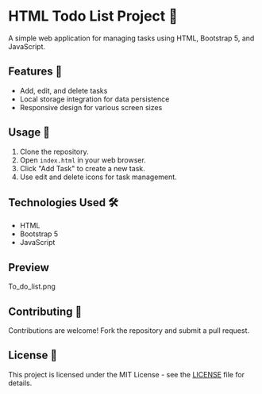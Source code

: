 # HTML Todo List Project 📝

A simple web application for managing tasks using HTML, Bootstrap 5, and JavaScript.

## Features 🌟

- Add, edit, and delete tasks
- Local storage integration for data persistence
- Responsive design for various screen sizes

## Usage 🚀

1. Clone the repository.
2. Open `index.html` in your web browser.
3. Click "Add Task" to create a new task.
4. Use edit and delete icons for task management.

## Technologies Used 🛠️

- HTML
- Bootstrap 5
- JavaScript
  
## Preview
To_do_list.png




## Contributing 🤝

Contributions are welcome! Fork the repository and submit a pull request.

## License 📄

This project is licensed under the MIT License - see the [LICENSE](LICENSE) file for details.
